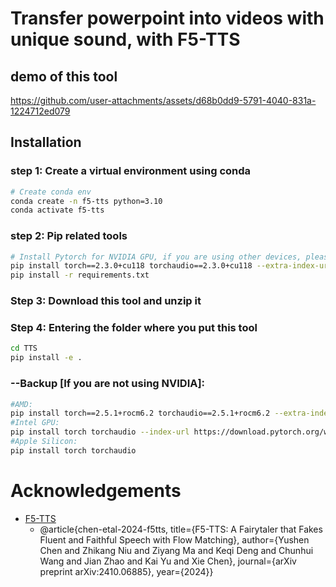 #  Transfer powerpoint into videos with unique sound, with F5-TTS
## demo of this tool
https://github.com/user-attachments/assets/d68b0dd9-5791-4040-831a-1224712ed079

## Installation
### step 1: Create a virtual environment using conda
```bash
# Create conda env
conda create -n f5-tts python=3.10
conda activate f5-tts
```

### step 2: Pip related tools
```bash
# Install Pytorch for NVIDIA GPU, if you are using other devices, please refer to the "Backup" part
pip install torch==2.3.0+cu118 torchaudio==2.3.0+cu118 --extra-index-url https://download.pytorch.org/whl/cu118
pip install -r requirements.txt
```

### Step 3: Download this tool and unzip it

### Step 4: Entering the folder where you put this tool
```bash
cd TTS
pip install -e .
```

### --Backup [If you are not using NVIDIA]:
```bash
#AMD:
pip install torch==2.5.1+rocm6.2 torchaudio==2.5.1+rocm6.2 --extra-index-url https://download.pytorch.org/whl/rocm6.2
#Intel GPU:
pip install torch torchaudio --index-url https://download.pytorch.org/whl/test/xpu
#Apple Silicon:
pip install torch torchaudio
```

# Acknowledgements

- [F5-TTS](https://github.com/SWivid/F5-TTS)
  - @article{chen-etal-2024-f5tts,
      title={F5-TTS: A Fairytaler that Fakes Fluent and Faithful Speech with Flow Matching}, 
      author={Yushen Chen and Zhikang Niu and Ziyang Ma and Keqi Deng and Chunhui Wang and Jian Zhao and Kai Yu and Xie Chen},
      journal={arXiv preprint arXiv:2410.06885},
      year={2024}}


